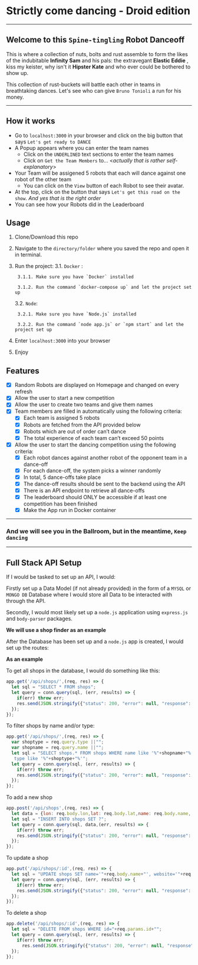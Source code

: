 # Strictly come dancing - Droid edition
--- 
## Welcome to this `Spine-tingling` Robot Danceoff

This is where a collection of nuts, bolts and rust assemble to form the likes of the indubitable **Infinity Sam** and his pals: the extravegant **Elastic Eddie** , kiss my keister, why isn't it **Hipster Kate** and who ever could be bothered to show up.

This collection of rust-buckets will battle each other in teams in breathtaking dances. Let's see who can give `Bruno Tonioli` a run for his money.

---
## How it works
- Go to `localhost:3000` in your browser and click on the big button that says `Let's get ready to DANCE`
- A Popup appears where you can enter the team names 
    - Click on the `UNDERLINED` text sections to enter the team names
    - Click on `Get the Team Members` to...  <*actually that is rather self-explanatory*>
- Your Team will be assigened 5 robots that each will dance against one robot of the other team
   - You can click on the `View` button of each Robot to see their avatar.  
- At the top, click on the button that says `Let's get this road on the show`.  *And yes that is the right order*
- You can see how your Robots did in the Leaderboard

## Usage 

1. Clone/Download this repo
2. Navigate to the `directory/folder` where you saved the repo and open it in terminal. 
3. Run the project:
    3.1. `Docker` : 

        3.1.1. Make sure you have `Docker` installed

        3.1.2. Run the command `docker-compose up` and let the project set up

    3.2. `Node`:

        3.2.1. Make sure you have `Node.js` installed 

        3.2.2. Run the command `node app.js` or `npm start` and let the project set up

4. Enter `localhost:3000` into your browser
5. Enjoy


## Features 

- [x] Random Robots are displayed on Homepage and changed on every refresh
- [x] Allow the user to start a new competition 
- [x] Allow the user to create two teams and give them names
- [x] Team members are filled in automatically using the following criteria:
    - [x] Each team is assigned 5 robots
    - [x] Robots are fetched from the API provided below
    - [x] Robots which are out of order can’t dance
    - [x]  The total experience of each team can’t exceed 50 points
- [x] Allow the user to start the dancing competition using the following criteria:
    - [x] Each robot dances against another robot of the opponent team in a dance-off
    - [x] For each dance-off, the system picks a winner randomly
    - [x] In total, 5 dance-offs take place
    - [x] The dance-off results should be sent to the backend using the API 
    - [x] There is an API endpoint to retrieve all dance-offs
    - [x] The leaderboard should ONLY be accessible if at least one competition has been finished
    - [x] Make the App run in Docker container
---
### And we will see you in the Ballroom, but in the meantime, `Keep dancing`
---
## Full Stack API Setup

If I would be tasked to set up an API, I would:

Firstly set up a Data Model (if not already provided) in the form of a `MYSQL` or `MONGO DB` Database where I would store all Data to be interacted with through the API.

Secondly, I would most likely set up a `node.js` application using `express.js` and `body-parser` packages.

**We will use a shop finder as an example**

After the Database has been set up and a `node.js` app is created, I would set up the routes:

**As an example**

To get all shops in the database, I would do something like this:

```javascript
app.get('/api/shops/',(req, res) => {
  let sql = "SELECT * FROM shops";
  let query = conn.query(sql, (err, results) => {
    if(err) throw err;
    res.send(JSON.stringify({"status": 200, "error": null, "response": results}));
  });
});

```

To filter shops by name and/or type:

```javascript
app.get('/api/shops/',(req, res) => {
  var shoptype = req.query.type ||"";
  var shopname = req.query.name ||"";
  let sql = "SELECT shops.* FROM shops WHERE name like '%"+shopname+"%' AND \
   type like '%"+shoptype+"%'";
  let query = conn.query(sql, (err, results) => {
    if(err) throw err;
    res.send(JSON.stringify({"status": 200, "error": null, "response": results}));
  });
});
```

To add a new shop

```javascript
app.post('/api/shops',(req, res) => {
  let data = {lon: req.body.lon,lat: req.body.lat,name: req.body.name, website: req.body.website, trading_hours: req.body.trading_hours, type: req.body.type, street: req.body.street, postal_code: req.body.postal_code};
  let sql = "INSERT INTO shops SET ?";
  let query = conn.query(sql, data,(err, results) => {
    if(err) throw err;
    res.send(JSON.stringify({"status": 200, "error": null, "response": results}));
  });
});
```

To update a shop

```javascript
app.put('/api/shops/:id',(req, res) => {
  let sql = "UPDATE shops SET name='"+req.body.name+"', website='"+req.body.website+"', trading_hours='"+req.body.trading_hours+"', type='"+req.body.type+"', street='"+req.body.street+"' , postal_code='"+req.body.postal_code+"' WHERE id="+req.params.id;
  let query = conn.query(sql, (err, results) => {
    if(err) throw err;
    res.send(JSON.stringify({"status": 200, "error": null, "response": results}));
  });
});
```

To delete a shop

```javascript
app.delete('/api/shops/:id',(req, res) => {
  let sql = "DELETE FROM shops WHERE id="+req.params.id+"";
  let query = conn.query(sql, (err, results) => {
    if(err) throw err;
      res.send(JSON.stringify({"status": 200, "error": null, "response": results}));
  });
});
```

